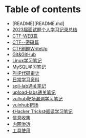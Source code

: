 # Table of contents

* [README][README.md]
* [2023届面试题个人学习记录总结](2023届面试题个人总结.md)
* [CTF-WEB篇](CTF-WEB篇.md)
* [CTF--密码篇](CTF-密码篇.md)
* [CTF刷题WriteUp](CTF刷题WriteUp.md)
* [Git\&GitHub](Git笔记.md)
* [Linux学习笔记](Linux学习笔记.md)
* [MySQL学习笔记](MySQL学习笔记.md)
* [PHP代码审计](PHP代码审计.md)
* [日常学习资料](<README (1).md>)
* [sqli-lab通关笔记](sqli-lab通关笔记.md)
* [upload-labs通关笔记](upload-labs通关笔记.md)
* [vulhub靶场漏洞学习笔记](vulhub靶场漏洞学习笔记.md)
* [vulnhub靶场](vulnhub靶场.md)
* [《Hacker Tricks》阅读学习笔记](<《Hacker Tricks》阅读学习笔记.md>)
* [信息收集](信息收集.md)
* [内网渗透](内网渗透学习笔记.md)
* [工具使用](工具使用.md)
